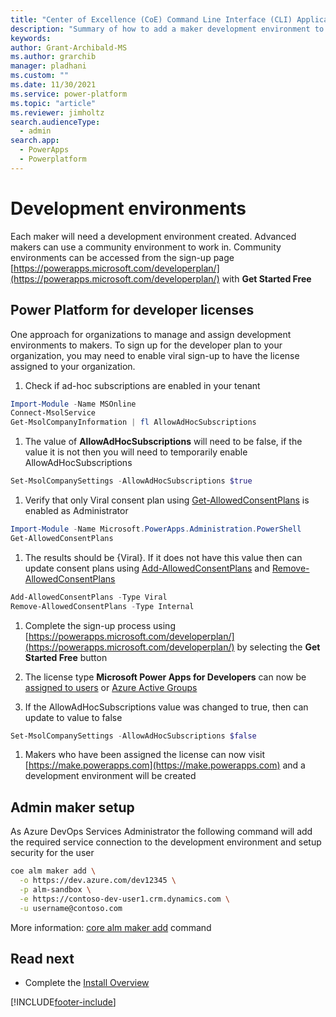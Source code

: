 ```yaml
---
title: "Center of Excellence (CoE) Command Line Interface (CLI) Application Lifecycle Management (ALM) Accelerator Developer environments"
description: "Summary of how to add a maker development environment to the ALM Accelerator using the Center of Excellence (CoE) Command Line Interface (CLI)"
keywords: 
author: Grant-Archibald-MS
ms.author: grarchib
manager: pladhani
ms.custom: ""
ms.date: 11/30/2021
ms.service: power-platform
ms.topic: "article"
ms.reviewer: jimholtz
search.audienceType: 
  - admin
search.app: 
  - PowerApps
  - Powerplatform
---
```


# Development environments

Each maker will need a development environment created. Advanced makers can use a community environment to work in. Community environments can be accessed from the sign-up page [https://powerapps.microsoft.com/developerplan/](https://powerapps.microsoft.com/developerplan/) with **Get Started Free**

## Power Platform for developer licenses

One approach for organizations to manage and assign development environments to makers. To sign up for the developer plan to your organization, you may need to enable viral sign-up to have the license assigned to your organization.

1. Check if ad-hoc subscriptions are enabled in your tenant

```powershell
Import-Module -Name MSOnline
Connect-MsolService
Get-MsolCompanyInformation | fl AllowAdHocSubscriptions
```

1. The value of **AllowAdHocSubscriptions** will need to be false, if the value it is not then you will need to temporarily enable AllowAdHocSubscriptions

```powershell
Set-MsolCompanySettings -AllowAdHocSubscriptions $true 
```

1. Verify that only Viral consent plan using [Get-AllowedConsentPlans](/powershell/module/microsoft.powerapps.administration.powershell/get-allowedconsentplans) is enabled as Administrator

```powershell
Import-Module -Name Microsoft.PowerApps.Administration.PowerShell
Get-AllowedConsentPlans
```

1. The results should be {Viral}. If it does not have this value then can update consent plans using [Add-AllowedConsentPlans](/powershell/module/microsoft.powerapps.administration.powershell/add-allowedconsentplans) and [Remove-AllowedConsentPlans](/powershell/module/microsoft.powerapps.administration.powershell/remove-allowedconsentplans)

```powershell
Add-AllowedConsentPlans -Type Viral
Remove-AllowedConsentPlans -Type Internal
```

1. Complete the sign-up process using [https://powerapps.microsoft.com/developerplan/](https://powerapps.microsoft.com/developerplan/) by selecting the **Get Started Free** button

1. The license type **Microsoft Power Apps for Developers** can now be [assigned to users](/microsoft-365/admin/manage/assign-licenses-to-users) or [Azure Active Groups](/azure/active-directory/enterprise-users/licensing-groups-assign)

1. If the AllowAdHocSubscriptions value was changed to true, then can update to value to false

```powershell
Set-MsolCompanySettings -AllowAdHocSubscriptions $false 
```

1. Makers who have been assigned the license can now visit [https://make.powerapps.com](https://make.powerapps.com) and a development environment will be created

## Admin maker setup

As Azure DevOps Services Administrator the following command will add the required service connection to the development environment and setup security for the user

```bash
coe alm maker add \
  -o https://dev.azure.com/dev12345 \
  -p alm-sandbox \
  -e https://contoso-dev-user1.crm.dynamics.com \
  -u username@contoso.com
```

More information: [core alm maker add](https://github.com/microsoft/coe-starter-kit/tree/main/coe-cli/docs/help/alm/maker/add.md) command

## Read next

- Complete the [Install Overview](./overview.md#install-overview)

[!INCLUDE[footer-include](../../../../includes/footer-banner.md)]
